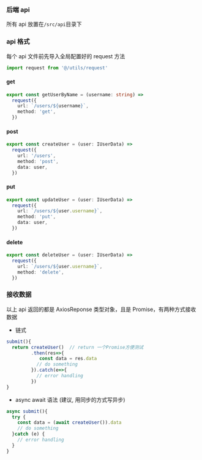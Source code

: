 ### 后端 api

所有 api 放置在`/src/api`目录下

### api 格式

每个 api 文件前先导入全局配置好的 request 方法

```ts
import request from '@/utils/request'
```

#### get

```ts
export const getUserByName = (username: string) =>
  request({
    url: `/users/${username}`,
    method: 'get',
  })
```

#### post

```ts
export const createUser = (user: IUserData) =>
  request({
    url: '/users',
    method: 'post',
    data: user,
  })
```

#### put

```ts
export const updateUser = (user: IUserData) =>
  request({
    url: `/users/${user.username}`,
    method: 'put',
    data: user,
  })
```

#### delete

```ts
export const deleteUser = (user: IUserData) =>
  request({
    url: `/users/${user.username}`,
    method: 'delete',
  })
```

### 接收数据

以上 api 返回的都是 AxiosReponse 类型对象，且是 Promise，有两种方式接收数据

- 链式

```ts
submit(){
  return createUser()  // return 一个Promise方便测试
         .then(res=>{
            const data = res.data
           // do something
         }).catch(e=>{
           // error handling
         })
}

```

- async await 语法 (建议, 用同步的方式写异步)

```ts
async submit(){
  try {
    const data = (await createUser()).data
    // do something
  }catch (e) {
    // error handling
  }
}
```
